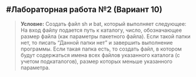 #Лабораторная работа №2 (Вариант 10)
---
> __Условие:__
Создать файл sh и bat, который выполняет следующее:
На вход файлу подается путь к каталогу, число, обозначающее размер файла (как параметры пакетного файла). Если такой папки нет, то писать “Данной папки нет” и завершить выполнение программы. Если такая папка есть, то создать файл, в котором будут содержаться имена всех файлов указанного каталога (с учетом подкаталогов), размер которых меньше указанного параметра.
